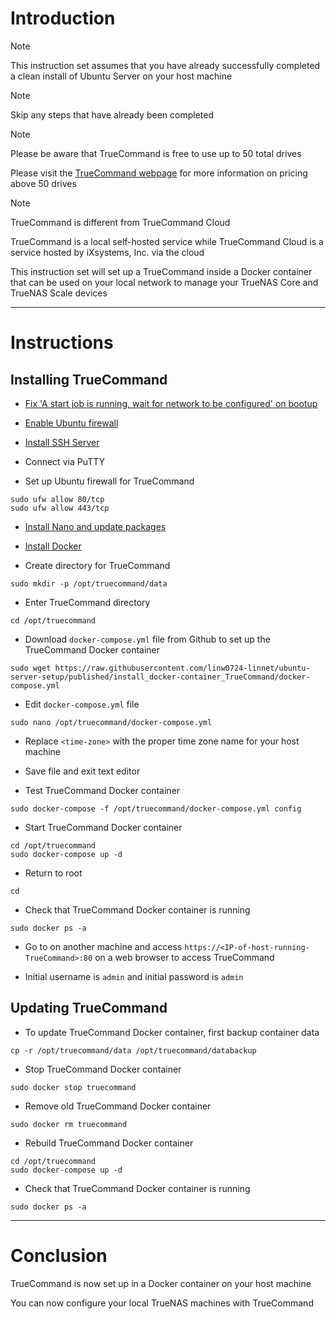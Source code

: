 # Introduction
> [!NOTE]
> This instruction set assumes that you have already successfully completed a clean install of Ubuntu Server on your host machine

> [!NOTE]
> Skip any steps that have already been completed

> [!NOTE]
> Please be aware that TrueCommand is free to use up to 50 total drives
> 
> Please visit the [TrueCommand webpage](https://www.truenas.com/truecommand/) for more information on pricing above 50 drives

> [!NOTE]
> TrueCommand is different from TrueCommand Cloud
> 
> TrueCommand is a local self-hosted service while TrueCommand Cloud is a service hosted by iXsystems, Inc. via the cloud

This instruction set will set up a TrueCommand inside a Docker container that can be used on your local network to manage your TrueNAS Core and TrueNAS Scale devices

-----
# Instructions
## Installing TrueCommand
* [Fix 'A start job is running, wait for network to be configured' on bootup](/fix_network-bootup/README.md)

* [Enable Ubuntu firewall](/enable_firewall/README.md)

* [Install SSH Server](/install_ssh-server/README.md)

* Connect via PuTTY

* Set up Ubuntu firewall for TrueCommand
```
sudo ufw allow 80/tcp
sudo ufw allow 443/tcp
```
* [Install Nano and update packages](/install_nano/README.md)

* [Install Docker](/install_docker/README.md)

* Create directory for TrueCommand
```
sudo mkdir -p /opt/truecommand/data
```
* Enter TrueCommand directory
```
cd /opt/truecommand
```
* Download `docker-compose.yml` file from Github to set up the TrueCommand Docker container
```
sudo wget https://raw.githubusercontent.com/linw0724-linnet/ubuntu-server-setup/published/install_docker-container_TrueCommand/docker-compose.yml
```
* Edit `docker-compose.yml` file
```
sudo nano /opt/truecommand/docker-compose.yml
```
* Replace `<time-zone>` with the proper time zone name for your host machine

* Save file and exit text editor

* Test TrueCommand Docker container
```
sudo docker-compose -f /opt/truecommand/docker-compose.yml config
```
* Start TrueCommand Docker container
```
cd /opt/truecommand
sudo docker-compose up -d
```
* Return to root
```
cd
```
* Check that TrueCommand Docker container is running
```
sudo docker ps -a
```
* Go to on another machine and access `https://<IP-of-host-running-TrueCommand>:80` on a web browser to access TrueCommand

* Initial username is `admin` and initial password is `admin`
## Updating TrueCommand
* To update TrueCommand Docker container, first backup container data
```
cp -r /opt/truecommand/data /opt/truecommand/databackup
```
* Stop TrueCommand Docker container
```
sudo docker stop truecommand
```
* Remove old TrueCommand Docker container
```
sudo docker rm truecommand
```
* Rebuild TrueCommand Docker container
```
cd /opt/truecommand
sudo docker-compose up -d
```
* Check that TrueCommand Docker container is running
```
sudo docker ps -a
```
-----
# Conclusion
TrueCommand is now set up in a Docker container on your host machine

You can now configure your local TrueNAS machines with TrueCommand
